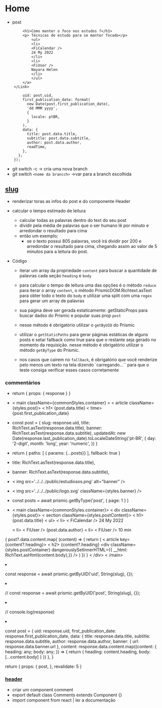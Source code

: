 # Home

- post

```< Link href='/'> < a className={styles.post} >
        <h1>Como manter o foco nos estudos ?</h1>
        <p> Técnicas de estudo para se manter focado</p>
            <ul>
            <li>
            <FiCalendar />
            24 My 2022
            </li>
            <li>
            <FiUser />
            Nayara Helen
            </li>
            </ul>
        </a>
    </Link>
```

```return {
        uid: post.uid,
        first_publication_date: format(
          new Date(post.first_publication_date),
          'dd MMM yyyy',
          {
            locale: ptBR,
          }
        ),
        data: {
          title: post.data.title,
          subtitle: post.data.subtitle,
          author: post.data.author,
          readTime,
        },
      };
    });
```

- git switch -c -> cria uma nova branch
- git switch ```<nome da brancch>``` ->var para a branch escolhida

## [slug](src/pages/post/[slug].tsx)

- renderizar toras as infos do post e do componente Header
- calcular o tempo estimado de leitura
  - calcular todas as palavras dentro do text do seu post
  - dividir pela média de palavras que o ser humano lẽ por minuto e arredondar o resultado para cima
  - então um exemplo;  
    - se o texto possui 805 palavras,
      você irá dividir por 200 e arredondar o resultado
      para cima, chegando assim ao valor de 5 minutos para a leitura do post.

- Código
  - iterar um array da propriedade `content` para buscar a quantidade de palavras cada seção `heading` e `body`
  - para calcular o tempo de leitura uma das opções é o método `reduce` para iterar o array `content`, o método PrismicDOM.Richtext.asText para obter todo o texto do `body` e utilizar uma split com uma `regex` para gerar um array de palavras
  
  - sua página deve ser gerada estaticamente: getStaticProps para buscar dadso do Prismic e popular suas prop `post`
  - nesse método é obrigatório utilizar o `getByUID` do Prismic
  - utilizar o `getStaticPaths` para gerar páginas estáticas de alguns posts e setar fallback como true para que o restante seja gerado no momento da requisição. nesse método é obrigatório utilizar o método `getByType` do Prismic.
  - nos casos que cairem no `fallback`, é obrigatório que você renderize pelo menos um texto na tela dizendo `carregando...`` para que o teste consiga verificar esses casos corretamente

### commentários

- return { props: { response } }

- < main className={commonStyles.container} >
      < article className={styles.post}>
        < h1> {post.data.title} </h1>
        < time> {post.first_publication_date} </time>
      </article>

</main>

- const post = {
    slug: response.uid,
    title: RichText.asText(response.data.title),
    banner: RichText.asText(response.data.subtitle),
    updatedAt: new Date(response.last_publication_date).toLocaleDateString('pt-BR', {
      day: '2-digit',
      month: 'long',
      year: 'numeric',
    })
}

- return {
      paths: [
        { params: {...posts}}
      ],
      fallback: true
     }

- title: RichText.asText(response.data.title),
- banner: RichText.asText(response.data.subtitle),

- < img src='../../../public/estudiosos.png' alt="banner" />
- < img src='../../../public/logo.svg' className={styles.banner} />

- const posts = await prismic.getByType('post', { page: 1 } )

- < main className={commonStyles.container}>
        < div className={styles.post}>
          < section className={styles.postContent}>
            < h1> {post.data.title} </h1>
            < ul>
              < li>
                < FiCalendar />
                24 My 2022
              </li>
              < li>
                < FiUser />
                {post.data.author}
              </li>
              < li>
                < FiUser />
                10 min
              </li>
            </ul>
          </section>
          {
            post?.data.content.map( (content) => {
              return (
                < article key={content?.heading}>
                  < h2> {content?.heading} </h2>
                  <div className={styles.postContainer}
                   dangerouslySetInnerHTML={{ __html: RichText.asHtml(content.body),}}
                  />
                </article>
              )
            })
          }
     < /div>
   < /main>

- const response = await prismic.getByUID('uid', String(slug), {});
- // const response = await prismic.getByUID('post', String(slug), {});
- // console.log(response)
- const post = {
    uid: response.uid,
    first_publication_date: response.first_publication_date,
    data: {
      title: response.data.title,
      subtitle: response.data.subtitle,
      author: response.data.author,
      banner: {
        url: response.data.banner.url
      },
      content: response.data.content.map((content: { heading: any; body: any; }) => {
        return {
          heading: content.heading,
          body: [...content.body]
        }
      })
    },
  }

  return { props: { post, }, revalidate: 5 }

### [header](src/components/Header/index.tsx)

- criar um component comment
- export default class Comments extends Component {}
- import component from react | ler a documentação
